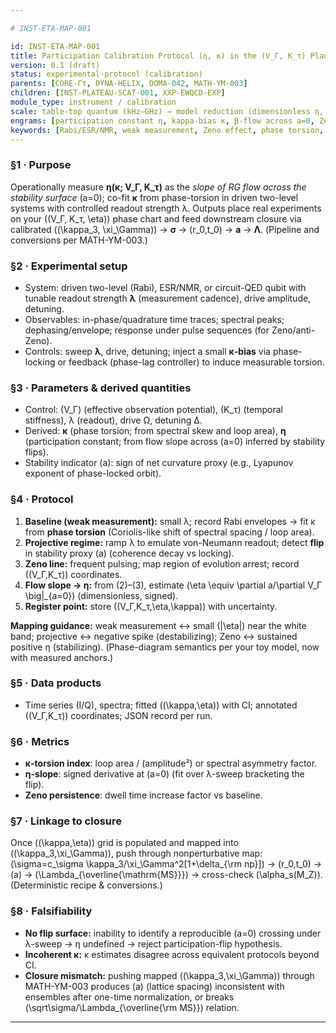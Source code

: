 ```yaml
---

# INST-ETA-MAP-001

id: INST-ETA-MAP-001
title: Participation Calibration Protocol (η, κ) in the (V_Γ, K_τ) Plane
version: 0.1 (draft)
status: experimental-protocol (calibration)
parents: [CORE-Γτ, DYNA-HELIX, DOMA-042, MATH-YM-003]
children: [INST-PLATEAU-SCAT-001, XXP-EWQCD-EXP]
module_type: instrument / calibration
scale: table-top quantum (kHz–GHz) → model reduction (dimensionless η, κ)
engrams: [participation constant η, kappa-bias κ, β-flow across a=0, Zeno line, readout coupling λ]
keywords: [Rabi/ESR/NMR, weak measurement, Zeno effect, phase torsion, fixed points, stability flip]
---
```

### §1 · Purpose

Operationally measure **η(κ; V_Γ, K_τ)** as the *slope of RG flow across the stability surface* (a=0); co-fit **κ** from phase-torsion in driven two-level systems with controlled readout strength λ. Outputs place real experiments on your ((V_Γ, K_τ, \eta)) phase chart and feed downstream closure via calibrated ((\kappa_3, \xi_\Gamma)) → **σ** → (r_0,t_0) → **a** → **Λ**. (Pipeline and conversions per MATH-YM-003.)

### §2 · Experimental setup

* System: driven two-level (Rabi), ESR/NMR, or circuit-QED qubit with tunable readout strength **λ** (measurement cadence), drive amplitude, detuning.
* Observables: in-phase/quadrature time traces; spectral peaks; dephasing/envelope; response under pulse sequences (for Zeno/anti-Zeno).
* Controls: sweep **λ**, drive, detuning; inject a small **κ-bias** via phase-locking or feedback (phase-lag controller) to induce measurable torsion.

### §3 · Parameters & derived quantities

* Control: (V_Γ) (effective observation potential), (K_τ) (temporal stiffness), λ (readout), drive Ω, detuning Δ.
* Derived: **κ** (phase torsion; from spectral skew and loop area), **η** (participation constant; from flow slope across (a=0) inferred by stability flips).
* Stability indicator (a): sign of net curvature proxy (e.g., Lyapunov exponent of phase-locked orbit).

### §4 · Protocol

1. **Baseline (weak measurement):** small λ; record Rabi envelopes → fit κ from **phase torsion** (Coriolis-like shift of spectral spacing / loop area).
2. **Projective regime:** ramp λ to emulate von-Neumann readout; detect **flip** in stability proxy (a) (coherence decay vs locking).
3. **Zeno line:** frequent pulsing; map region of evolution arrest; record ((V_Γ,K_τ)) coordinates.
4. **Flow slope → η:** from (2)–(3), estimate (\eta \equiv \partial a/\partial V_Γ \big|_{a=0}) (dimensionless, signed).
5. **Register point:** store ((V_Γ,K_τ,\eta,\kappa)) with uncertainty.

**Mapping guidance:** weak measurement ↔ small (|\eta|) near the white band; projective ↔ negative spike (destabilizing); Zeno ↔ sustained positive η (stabilizing). (Phase-diagram semantics per your toy model, now with measured anchors.)

### §5 · Data products

* Time series (I/Q), spectra; fitted ((\kappa,\eta)) with CI; annotated ((V_Γ,K_τ)) coordinates; JSON record per run.

### §6 · Metrics

* **κ-torsion index**: loop area / (amplitude²) or spectral asymmetry factor.
* **η-slope**: signed derivative at (a=0) (fit over λ-sweep bracketing the flip).
* **Zeno persistence**: dwell time increase factor vs baseline.

### §7 · Linkage to closure

Once ((\kappa,\eta)) grid is populated and mapped into ((\kappa_3,\xi_\Gamma)), push through nonperturbative map:
(\sigma=c_\sigma \kappa_3/\xi_\Gamma^2[1+\delta_{\rm np}]) → (r_0,t_0) → (a) → (\Lambda_{\overline{\mathrm{MS}}}) → cross-check (\alpha_s(M_Z)). (Deterministic recipe & conversions.)

### §8 · Falsifiability

* **No flip surface:** inability to identify a reproducible (a=0) crossing under λ-sweep → η undefined → reject participation-flip hypothesis.
* **Incoherent κ:** κ estimates disagree across equivalent protocols beyond CI.
* **Closure mismatch:** pushing mapped ((\kappa_3,\xi_\Gamma)) through MATH-YM-003 produces (a) (lattice spacing) inconsistent with ensembles after one-time normalization, or breaks (\sqrt\sigma/\Lambda_{\overline{\rm MS}}) relation.

---


